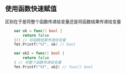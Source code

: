 ## 使用函数快速赋值

区别在于是将整个函数传递给变量还是将函数结果传递给变量

```go
	var ok = func() bool {
		return false
	}() // 将函数结果传递给变量
	fmt.Printf("%T", ok) // bool

	var ok2 = func() bool {
		return false
	} // 将整个函数传递给变量
	fmt.Printf("%T", ok2) // func() bool
```
